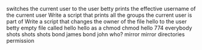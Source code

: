 switches the current user to the user betty
prints the effective username of the current user
Write a script that prints all the groups the current user is part of
Write a script that changes the owner of the file hello to the user betty
empty file called hello
hello as a chmod
chmod hello 774
everybody shots shots shots
bond james bond
john who?
mirror mirror
directories permission
